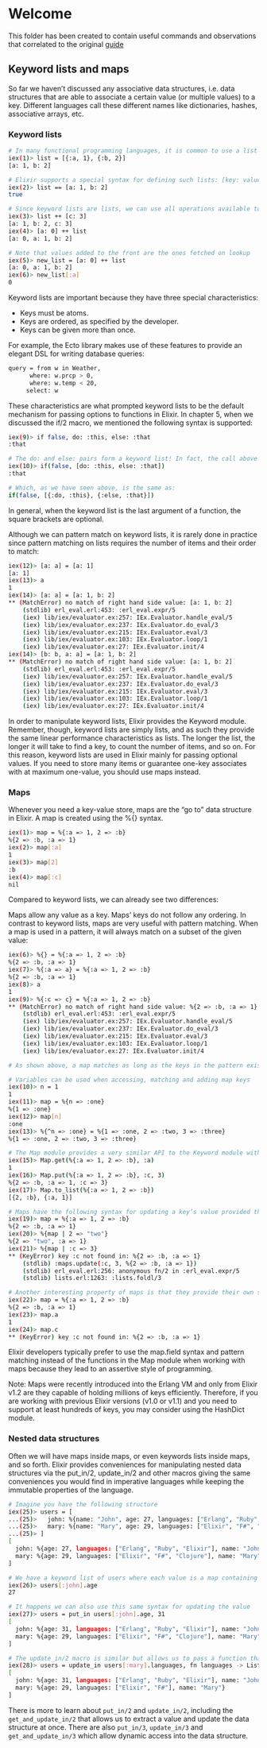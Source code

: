 # Welcome

This folder has been created to contain useful commands and observations that correlated to the original [guide](https://elixir-lang.org/getting-started/keywords-and-maps.html)

## Keyword lists and maps

So far we haven’t discussed any associative data structures, i.e. data structures that are able to associate a certain value (or multiple values) to a key. Different languages call these different names like dictionaries, hashes, associative arrays, etc.

### Keyword lists

```sh
# In many functional programming languages, it is common to use a list of 2-item tuples as the representation of a key-value data structure. In Elixir, when we have a list of tuples and the first item of the tuple (i.e. the key) is an atom, we call it a keyword list
iex(1)> list = [{:a, 1}, {:b, 2}]
[a: 1, b: 2]

# Elixir supports a special syntax for defining such lists: [key: value]
iex(2)> list == [a: 1, b: 2]
true

# Since keyword lists are lists, we can use all operations available to lists. For example, we can use ++ to add new values to a keyword list
iex(3)> list ++ [c: 3]
[a: 1, b: 2, c: 3]
iex(4)> [a: 0] ++ list
[a: 0, a: 1, b: 2]

# Note that values added to the front are the ones fetched on lookup
iex(5)> new_list = [a: 0] ++ list
[a: 0, a: 1, b: 2]
iex(6)> new_list[:a]
0
```

Keyword lists are important because they have three special characteristics:

+ Keys must be atoms.
+ Keys are ordered, as specified by the developer.
+ Keys can be given more than once.

For example, the Ecto library makes use of these features to provide an elegant DSL for writing database queries:

```sh
query = from w in Weather,
      where: w.prcp > 0,
      where: w.temp < 20,
     select: w
```

These characteristics are what prompted keyword lists to be the default mechanism for passing options to functions in Elixir. In chapter 5, when we discussed the if/2 macro, we mentioned the following syntax is supported:

```sh
iex(9)> if false, do: :this, else: :that
:that

# The do: and else: pairs form a keyword list! In fact, the call above is equivalent to:
iex(10)> if(false, [do: :this, else: :that])
:that

# Which, as we have seen above, is the same as:
if(false, [{:do, :this}, {:else, :that}])
```

In general, when the keyword list is the last argument of a function, the square brackets are optional.

Although we can pattern match on keyword lists, it is rarely done in practice since pattern matching on lists requires the number of items and their order to match:

```sh
iex(12)> [a: a] = [a: 1]
[a: 1]
iex(13)> a
1
iex(14)> [a: a] = [a: 1, b: 2]
** (MatchError) no match of right hand side value: [a: 1, b: 2]
    (stdlib) erl_eval.erl:453: :erl_eval.expr/5
    (iex) lib/iex/evaluator.ex:257: IEx.Evaluator.handle_eval/5
    (iex) lib/iex/evaluator.ex:237: IEx.Evaluator.do_eval/3
    (iex) lib/iex/evaluator.ex:215: IEx.Evaluator.eval/3
    (iex) lib/iex/evaluator.ex:103: IEx.Evaluator.loop/1
    (iex) lib/iex/evaluator.ex:27: IEx.Evaluator.init/4
iex(14)> [b: b, a: a] = [a: 1, b: 2]
** (MatchError) no match of right hand side value: [a: 1, b: 2]
    (stdlib) erl_eval.erl:453: :erl_eval.expr/5
    (iex) lib/iex/evaluator.ex:257: IEx.Evaluator.handle_eval/5
    (iex) lib/iex/evaluator.ex:237: IEx.Evaluator.do_eval/3
    (iex) lib/iex/evaluator.ex:215: IEx.Evaluator.eval/3
    (iex) lib/iex/evaluator.ex:103: IEx.Evaluator.loop/1
    (iex) lib/iex/evaluator.ex:27: IEx.Evaluator.init/4
```

In order to manipulate keyword lists, Elixir provides the Keyword module. Remember, though, keyword lists are simply lists, and as such they provide the same linear performance characteristics as lists. The longer the list, the longer it will take to find a key, to count the number of items, and so on. For this reason, keyword lists are used in Elixir mainly for passing optional values. If you need to store many items or guarantee one-key associates with at maximum one-value, you should use maps instead.

### Maps

Whenever you need a key-value store, maps are the “go to” data structure in Elixir. A map is created using the %{} syntax.

```sh
iex(1)> map = %{:a => 1, 2 => :b}
%{2 => :b, :a => 1}
iex(2)> map[:a]
1
iex(3)> map[2]
:b
iex(4)> map[:c]
nil
```

Compared to keyword lists, we can already see two differences:

Maps allow any value as a key.
Maps’ keys do not follow any ordering.
In contrast to keyword lists, maps are very useful with pattern matching. When a map is used in a pattern, it will always match on a subset of the given value:

```sh
iex(6)> %{} = %{:a => 1, 2 => :b}
%{2 => :b, :a => 1}
iex(7)> %{:a => a} = %{:a => 1, 2 => :b}
%{2 => :b, :a => 1}
iex(8)> a
1
iex(9)> %{:c => c} = %{:a => 1, 2 => :b}
** (MatchError) no match of right hand side value: %{2 => :b, :a => 1}
    (stdlib) erl_eval.erl:453: :erl_eval.expr/5
    (iex) lib/iex/evaluator.ex:257: IEx.Evaluator.handle_eval/5
    (iex) lib/iex/evaluator.ex:237: IEx.Evaluator.do_eval/3
    (iex) lib/iex/evaluator.ex:215: IEx.Evaluator.eval/3
    (iex) lib/iex/evaluator.ex:103: IEx.Evaluator.loop/1
    (iex) lib/iex/evaluator.ex:27: IEx.Evaluator.init/4

# As shown above, a map matches as long as the keys in the pattern exist in the given map. Therefore, an empty map matches all maps.

# Variables can be used when accessing, matching and adding map keys
iex(10)> n = 1
1
iex(11)> map = %{n => :one}
%{1 => :one}
iex(12)> map[n]
:one
iex(13)> %{^n => :one} = %{1 => :one, 2 => :two, 3 => :three}
%{1 => :one, 2 => :two, 3 => :three}

# The Map module provides a very similar API to the Keyword module with convenience functions to manipulate maps
iex(15)> Map.get(%{:a => 1, 2 => :b}, :a)
1
iex(16)> Map.put(%{:a => 1, 2 => :b}, :c, 3)
%{2 => :b, :a => 1, :c => 3}
iex(17)> Map.to_list(%{:a => 1, 2 => :b})
[{2, :b}, {:a, 1}]

# Maps have the following syntax for updating a key’s value provided the given key exists
iex(19)> map = %{:a => 1, 2 => :b}
%{2 => :b, :a => 1}
iex(20)> %{map | 2 => "two"}
%{2 => "two", :a => 1}
iex(21)> %{map | :c => 3}
** (KeyError) key :c not found in: %{2 => :b, :a => 1}
    (stdlib) :maps.update(:c, 3, %{2 => :b, :a => 1})
    (stdlib) erl_eval.erl:256: anonymous fn/2 in :erl_eval.expr/5
    (stdlib) lists.erl:1263: :lists.foldl/3

# Another interesting property of maps is that they provide their own syntax for accessing atom keys
iex(22)> map = %{:a => 1, 2 => :b}
%{2 => :b, :a => 1}
iex(23)> map.a
1
iex(24)> map.c
** (KeyError) key :c not found in: %{2 => :b, :a => 1}
```

Elixir developers typically prefer to use the map.field syntax and pattern matching instead of the functions in the Map module when working with maps because they lead to an assertive style of programming.

Note: Maps were recently introduced into the Erlang VM and only from Elixir v1.2 are they capable of holding millions of keys efficiently. Therefore, if you are working with previous Elixir versions (v1.0 or v1.1) and you need to support at least hundreds of keys, you may consider using the HashDict module.

### Nested data structures

Often we will have maps inside maps, or even keywords lists inside maps, and so forth. Elixir provides conveniences for manipulating nested data structures via the put_in/2, update_in/2 and other macros giving the same conveniences you would find in imperative languages while keeping the immutable properties of the language.

```sh
# Imagine you have the following structure
iex(25)> users = [
...(25)>   john: %{name: "John", age: 27, languages: ["Erlang", "Ruby", "Elixir"]},
...(25)>   mary: %{name: "Mary", age: 29, languages: ["Elixir", "F#", "Clojure"]}
...(25)> ]
[
  john: %{age: 27, languages: ["Erlang", "Ruby", "Elixir"], name: "John"},
  mary: %{age: 29, languages: ["Elixir", "F#", "Clojure"], name: "Mary"}
]

# We have a keyword list of users where each value is a map containing the name, age and a list of programming languages each user likes. If we wanted to access the age for john, we could write
iex(26)> users[:john].age
27

# It happens we can also use this same syntax for updating the value
iex(27)> users = put_in users[:john].age, 31
[
  john: %{age: 31, languages: ["Erlang", "Ruby", "Elixir"], name: "John"},
  mary: %{age: 29, languages: ["Elixir", "F#", "Clojure"], name: "Mary"}
]

# The update_in/2 macro is similar but allows us to pass a function that controls how the value changes. For example, let’s remove “Clojure” from Mary’s list of languages
iex(28)> users = update_in users[:mary].languages, fn languages -> List.delete(languages, "Clojure") end
[
  john: %{age: 31, languages: ["Erlang", "Ruby", "Elixir"], name: "John"},
  mary: %{age: 29, languages: ["Elixir", "F#"], name: "Mary"}
]
```

There is more to learn about `put_in/2` and `update_in/2`, including the `get_and_update_in/2` that allows us to extract a value and update the data structure at once. There are also `put_in/3`, `update_in/3` and `get_and_update_in/3` which allow dynamic access into the data structure.
